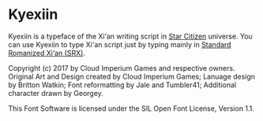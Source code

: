 # Kyexiin
Kyexiin is a typeface of the Xi‘an writing script in [Star Citizen](https://starcitizen.tools/Star_Citizen) universe. You can use Kyexiin to type Xi'an script just by typing mainly in [Standard Romanized Xi‘an (SRX)](https://starcitizen.tools/Standard_Romanized_Xi%E2%80%99an).

Copyright (c) 2017 by Cloud Imperium Games and respective owners. Original Art and Design created by Cloud Imperium Games; Lanuage design by Britton Watkin; Font reformatting by Jale and Tumbler41; Additional character drawn by Georgey.

This Font Software is licensed under the SIL Open Font License, Version 1.1.
